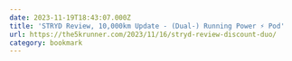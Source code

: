 ```yaml
---
date: 2023-11-19T18:43:07.000Z
title: 'STRYD Review, 10,000km Update - (Dual-) Running Power ⚡ Pod'
url: https://the5krunner.com/2023/11/16/stryd-review-discount-duo/
category: bookmark
---
```


